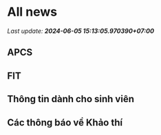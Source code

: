 # All news
_Last update: **2024-06-05 15:13:05.970390+07:00**_
## APCS
## FIT

## Thông tin dành cho sinh viên

## Các thông báo về Khảo thí

